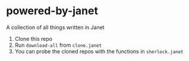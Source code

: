 # powered-by-janet
A collection of all things written in Janet

1. Clone this repo
2. Run `download-all` from `clone.janet`
3. You can probe the cloned repos with the functions in `sherlock.janet`

